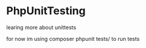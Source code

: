 # PhpUnitTesting
learing more about unittests


for now im using composer phpunit tests/ to run tests